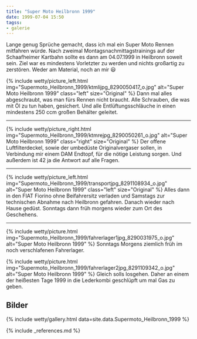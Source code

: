 ```yaml
---
title: "Super Moto Heilbronn 1999"
date: 1999-07-04 15:50
tagss: 
- galerie
---
```

Lange genug Sprüche gemacht, dass ich mal ein Super Moto Rennen mitfahren würde. Nach zweimal Montagsnachmittagstrainings auf der Schaafheimer Kartbahn sollte es dann am 04.07.1999 in Heilbronn soweit sein. Ziel war es mindestens Vorletzter zu werden und nichts großartig zu zerstören. Weder am Material, noch an mir :smiley:

<!--more-->

{% include wetty/picture_left.html img="Supermoto_Heilbronn_1999/ktmlijpg_8290050417_o.jpg" alt="Super Moto Heilbronn 1999" class="left" size="Original" %}
Dann mal alles abgeschraubt, was man fürs Rennen nicht braucht. Alle Schrauben, die was mit Öl zu tun haben, gesichert. Und alle Entlüftungsschläuche in einen mindestens 250 ccm großen Behälter geleitet.

---
{% include wetty/picture_right.html img="Supermoto_Heilbronn_1999/ktmrejpg_8290050261_o.jpg" alt="Super Moto Heilbronn 1999" class="right" size="Original" %}
Der offene Luftfilterdeckel, sowie der umbedüste Originalvergaser sollen, in Verbindung mir einem DAM Endtopf, für die nötige Leistung sorgen. Und außerdem ist 42 ja die Antwort auf alle Fragen.

---
{% include wetty/picture_left.html img="Supermoto_Heilbronn_1999/transportjpg_8291108934_o.jpg" alt="Super Moto Heilbronn 1999" class="left" size="Original" %}
Alles dann in den FIAT Fiorino ohne Beifahrersitz verladen und Samstags zur technischen Abnahme nach Heilbronn gefahren. Danach wieder nach Hause gedüst. Sonntags dann früh morgens wieder zum Ort des Geschehens.

---
{% include wetty/picture.html img="Supermoto_Heilbronn_1999/fahrerlager1jpg_8290031975_o.jpg" alt="Super Moto Heilbronn 1999" %}
Sonntags Morgens ziemlich früh im noch verschlafenen Fahrerlager.

{% include wetty/picture.html img="Supermoto_Heilbronn_1999/fahrerlager2jpg_8291109342_o.jpg" alt="Super Moto Heilbronn 1999" %}
Gleich solls losgehen. Daher an einem der heißesten Tage 1999 in die Lederkombi geschlüpft um mal Gas zu geben.

## Bilder

{% include wetty/gallery.html data=site.data.Supermoto_Heilbronn_1999 %}

{% include _references.md %}

